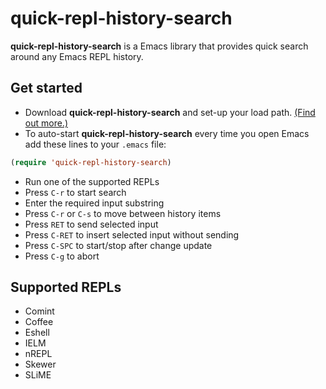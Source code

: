 # quick-repl-history-search

**quick-repl-history-search** is a Emacs library that provides quick search around any Emacs REPL history.

## Get started

* Download **quick-repl-history-search** and set-up your load path. [(Find out more.)](http://www.emacswiki.org/emacs/InstallingPackages)
* To auto-start **quick-repl-history-search** every time you open Emacs add these lines to your `.emacs` file:

```lisp
(require 'quick-repl-history-search)
```
* Run one of the supported REPLs
* Press `C-r` to start search
* Enter the required input substring
* Press `C-r` or `C-s` to move between history items
* Press `RET` to send selected input
* Press `C-RET` to insert selected input without sending
* Press `C-SPC` to start/stop after change update
* Press `C-g` to abort

## Supported REPLs

* Comint
* Coffee
* Eshell
* IELM
* nREPL
* Skewer
* SLiME
